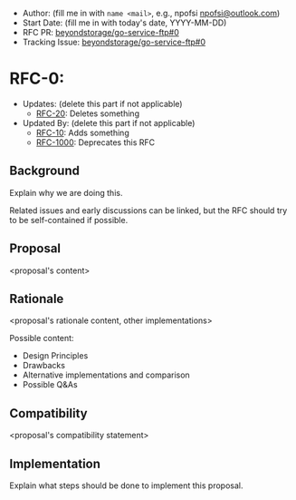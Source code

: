 - Author: (fill me in with `name <mail>`, e.g., npofsi [npofsi@outlook.com](mailto:npofsi@outlook.com))
- Start Date: (fill me in with today's date, YYYY-MM-DD)
- RFC PR: [beyondstorage/go-service-ftp#0](https://github.com/beyondstorage/go-service-ftp/issues/0)
- Tracking Issue: [beyondstorage/go-service-ftp#0](https://github.com/beyondstorage/go-service-ftp/issues/0)

# RFC-0:

- Updates: (delete this part if not applicable)
  - [RFC-20](https://github.com/beyondstorage/go-service-ftp/blob/master/docs/rfcs/34-something): Deletes something
- Updated By: (delete this part if not applicable)
  - [RFC-10](https://github.com/beyondstorage/go-service-ftp/blob/master/docs/rfcs/10-ka-no): Adds something
  - [RFC-1000](https://github.com/beyondstorage/go-service-ftp/blob/master/docs/rfcs/1000-something): Deprecates this RFC

## Background

Explain why we are doing this.

Related issues and early discussions can be linked, but the RFC should try to be self-contained if possible.

## Proposal

<proposal's content>

## Rationale

<proposal's rationale content, other implementations>

Possible content:

- Design Principles
- Drawbacks
- Alternative implementations and comparison
- Possible Q&As

## Compatibility

<proposal's compatibility statement>

## Implementation

Explain what steps should be done to implement this proposal.